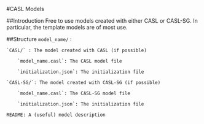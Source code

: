 #CASL Models

##Introduction
Free to use models created with either CASL or CASL-SG. 
In particular, the template models are of most use.

##Structure
`model_name/` :
	
	`CASL/` : The model created with CASL (if possible)  
	
		`model_name.casl`: The CASL model file  
	
		`initialization.json`: The initialization file  
	
	`CASL-SG/`: The model created with CASL-SG (if possible)  
	
		`model_name.casl`: The CASL-SG model file  
	
		`initialization.json`: The initialization file  
	
	README: A (useful) model description  